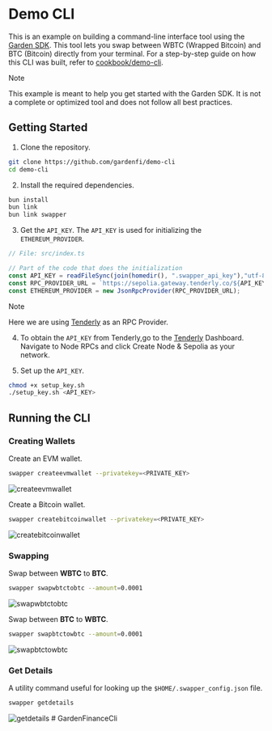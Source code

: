 # Demo CLI
This is an example on building a command-line interface tool using the [Garden SDK](https://docs.garden.finance/developers/sdk/). This tool lets you swap between WBTC (Wrapped Bitcoin) and BTC (Bitcoin) directly from your terminal. For a step-by-step guide on how this CLI was built, refer to [cookbook/demo-cli](https://docs.garden.finance/cookbook/demo-cli).

> [!NOTE] 
> This example is meant to help you get started with the Garden SDK. It is not a complete or optimized tool and does not follow all best practices.

## Getting Started

1. Clone the repository.

```bash
git clone https://github.com/gardenfi/demo-cli
cd demo-cli
```

2. Install the required dependencies.

```bash
bun install
bun link
bun link swapper
```

3. Get the `API_KEY`. The `API_KEY` is used for initializing the `ETHEREUM_PROVIDER`.

```ts
// File: src/index.ts

// Part of the code that does the initialization
const API_KEY = readFileSync(join(homedir(), ".swapper_api_key"),"utf-8");
const RPC_PROVIDER_URL = `https://sepolia.gateway.tenderly.co/${API_KEY}`;
const ETHEREUM_PROVIDER = new JsonRpcProvider(RPC_PROVIDER_URL);
```

> [!Note]
> Here we are using [Tenderly](https://tenderly.co/) as an RPC Provider.

4. To obtain the `API_KEY` from Tenderly,go to the [Tenderly](https://tenderly.co/) Dashboard. Navigate to Node RPCs and click Create Node & Sepolia as your network.

5. Set up the `API_KEY`.

```bash
chmod +x setup_key.sh
./setup_key.sh <API_KEY>
```

## Running the CLI

### Creating Wallets
Create an EVM wallet.
```bash
swapper createevmwallet --privatekey=<PRIVATE_KEY>
``` 

![createevmwallet](https://github.com/gardenfi/swapper-cli/assets/162546266/ae5b5d56-3c18-49b3-a062-8a052b893da4)

Create a Bitcoin wallet.
```bash
swapper createbitcoinwallet --privatekey=<PRIVATE_KEY>
```
![createbitcoinwallet](https://github.com/gardenfi/swapper-cli/assets/162546266/8658441e-69d4-4d2d-acb4-e2be5f720d50)

### Swapping
Swap between **WBTC** to **BTC**.
```bash
swapper swapwbtctobtc --amount=0.0001
```
![swapwbtctobtc](https://github.com/gardenfi/swapper-cli/assets/162546266/6725458e-e523-4659-b275-bdeedbb303e4)

Swap between **BTC** to **WBTC**.

```bash
swapper swapbtctowbtc --amount=0.0001
```
![swapbtctowbtc](https://github.com/gardenfi/demo-cli/assets/162546266/7adb07d2-b79c-4ff6-b34a-358d41294220)

### Get Details
A utility command useful for looking up the `$HOME/.swapper_config.json` file.
```bash
swapper getdetails
```
![getdetails](https://github.com/gardenfi/demo-cli/assets/162546266/4095a1e2-ce4b-4280-be51-943ce96cc701)
#   G a r d e n F i n a n c e C l i  
 